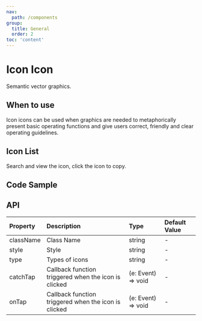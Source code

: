 ```yaml
---
nav:
  path: /components
group:
  title: General
  order: 2
toc: 'content'
---
```


# Icon Icon

<!-- <code src="../../docs/components/compatibility.tsx" inline="true"></code> -->

Semantic vector graphics.

## When to use

Icon icons can be used when graphics are needed to metaphorically present basic operating functions and give users correct, friendly and clear operating guidelines.

## Icon List

Search and view the icon, click the icon to copy.

<!-- <Icon></Icon> -->

## Code Sample

<code src='../../demo/pages/Icon/index' noChangeButton></code>


## API

| Property       | Description                       | Type                       | Default Value |
| :--------- | :------------------------- | :------------------------- | :----- |
| className  | Class Name                       | string                     | -      |
| style      | Style                       | string                     | -      |
| type       | Types of icons                 | string                     | -      |
| catchTap   | Callback function triggered when the icon is clicked   | (e: Event) => void         | -      |
| onTap      | Callback function triggered when the icon is clicked   | (e: Event) => void         | -      |

